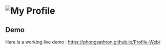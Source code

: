 # ![My Profile](https://i.imgur.com/Im4jYL9.jpg)

## Demo

Here is a working live demo : https://phongsathron.github.io/Profile-Web/
